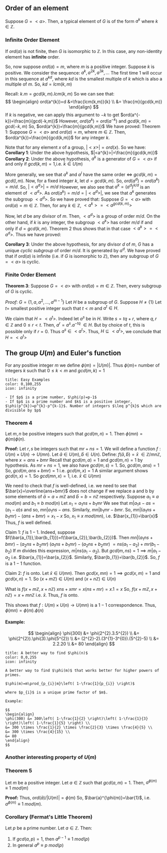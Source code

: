 ## Order of an element

Suppose $G = <a>$. Then, a typical element of $G$ is of the form $a^{k}$ where $k \in \mathbb{Z}$.

### Infinite Order Element

If $ord(a)$ is not finite, then $G$ is isomorphic to $\mathbb{Z}$. In this case, any non-identity element has **infinite** order.

So, now suppose $ord(a) =m$, where $m$ is a positive integer. Suppose $k$ is positive. We consider the sequence:
$a^{k},a^{2k},a^{3k},\dots$
The first time $1$ will occur in this sequence at $a^{kd}$, where $kd$ is the smallest multiple of $k$ which is also a multiple of $m$. So, $kd=lcm(k,m)$

Recall: $k.m=gcd(k,m).lcm(k,m)$
So we can see that:
$$
\begin{align}
ord(a^{k})=d &=\frac{lcm(k,m)}{k} \\
&= \frac{m}{gcd(k,m)}
\end{align}
$$
If $k$ is negative, we can apply this argument to $-k$ to get 
$ord(a^{-k})=\frac{m}{gcd(-k,m)}$
However, $ord(a^{k})=ord(a^{-k})$
and $gcd(k,m)=gcd(-k,m)$
So, $ord(a^{k})=\frac{m}{gcd(k,m)}$
We have proved:
Theorem 1: Suppose $G=<a>$ and $ord(a)=m$, where $m \in \mathbb{Z}$. Then, $ord(a^{k})=\frac{m}{gcd(k,m)}$ for any integer $k$.

Note that for any element $x$ of a group, $|<x>|=ord(x)$. So we have:
**Corollary 1**: Under the above hypothesis, $|<a^{k}>|=\frac{m}{gcd(k,m)}$
**Corollary 2**: Under the above hypothesis, $a^{k}$ is a generator of $G=<a>$ if and only if $gcd(k,m)=1$,i.e. $\bar{k} \in U(m)$

More generally, we see that $a^{k}$ and $a^{l}$ have the same order $\iff$ $gcd(k,m)=gcd(l,m)$. Now, for a fixed integer $k$, let $d=gcd(k,m)$. So, $ord(a^{d})=ord(a^{k})=m/d$.
So, $|<a^{d}>|=m/d$
However, we also see that $a^{k}=(a^{d})^{k/d}$ is an element of $<a^{d}>$.
As $ord(a^{k})=m/d=|<a^{d}>|$,
we see that $a^{k}$ generates the subgroup $<a^{d}>$. So we have proved that:
Suppose $G = <a>$ with $ord(a)=m \in \mathbb{Z}$. Then, for any $k \in \mathbb{Z}$, $<a^{k}>=<a^{gcd(k,m)}>$

Now, let $d$ be any divisor of $m$. Then, $<a^{d}>$ is a group of order $m/d$. On the other hand, if $k$ is any integer, the subgroup $<a^{k}>$ has order $m/d$ if and only if $d=gcd(k,m)$.
Theorem 2 thus shows that in that case $<a^{k}>=<a^{d}>$. Thus we have proved:

**Corollary 3**: Under the above hypothesis, for any divisor $d$ of $m$, $G$ has a unique *cyclic subgroup* of order $m/d$. It is generated by $a^{d}$. We have proved that if $ord(a)$ is infinite (i.e. if $G$ is isomorphic to $\mathbb{Z}$), then any subgroup of $G= <a>$ is cyclic.

### Finite Order Element

**Theorem 3**:
Suppose $G= <a>$ with $ord(a) =m \in \mathbb{Z}$. Then, every subgroup of $G$ is cyclic.

*Proof*:
$G=\{ 1,a,a^{2},\dots,a^{m-1} \}$
Let $H$ be a subgroup of $G$. Suppose $H \neq \{ 1 \}$
Let $t=$ smallest positive integer such that $t <m$ and $a^{t} \in H$.

We claim that $H=<a^{t}>$. Indeed let $a^{s}$ be in $H$. Write $s=tq+r$, where $q,r \in \mathbb{Z}$ and $0 \leq r < t$.
Then, $a^{r}=a^{s}.a^{-tq} \text{ } \in H$. But by choice of $t$, this is possible only if $r=0$. Thus $a^{s}\in <a^{t}>$.
Thus, $H \subseteq <a^{t}>$, we conclude that $H=<a^{t}>$

## The group $U(m)$ and Euler's function

For any positive integer $m$ we define $\phi(m)=|U(m)|$. Thus $\phi(m)=$ number of integers $k$ such that $0 \leq k< m$ and $gcd(m,k)=1$

```ad-note
title: Easy Examples
color: 0,100,255
icon: infinity

- If $p$ is a prime number, $\phi(p)=p-1$
- If $p$ is a prime number and $k$ is a positive integer, $\phi(p^{k})=p^{k}-p^{k-1}$. Number of integers $\leq p^{k}$ which are divisible by $p$
```

### Theorem 4

Let $m,n$ be positive integers such that $gcd(m,n)=1$. Then $\phi(mn)=\phi(m)\phi(n)$.

**Proof:**
Let $r,s$ be integers such that $mr+ns=1$. We will define a function $f: U(m) \times U(n) \to U(mn)$. Let $\bar{a} \in U(m), \bar{b} \in U(n)$.
Define:
$f(\bar{a},\bar{b})=\bar{x} \text{ } \in \mathbb{Z}/mn\mathbb{Z}$, where $x=ans+bmr$
Recall that $gcd(m,a)=1$ and $gcd(m,n)=1$ by hypothesis. As $mr+ns=1$, we also have $gcd(m,s)=1$.
So, $gcd(m,ans)=1$
So, $gcd(m,ans+bmr)=1$
i.e. $gcd(m,x)=1$
A similar argument shows $gcd(n,x)=1$.
So $gcd(mn,x)=1$, i.e. $\bar{x} \in U(mn)$

We need to check that $f$ is well-defined, i.e. we need to see that $\bar{x}=\overline{ans+bmr}$ does not change if we replace a and b by some elements of $\bar{a}=a+m\mathbb{Z}$ and $\bar{ b}=b=n\mathbb{Z}$ respectively.
Suppose $a_{1}\equiv a \text{ }mod(m)$
and $b_{1}\equiv b \text{ } mod(n)$
Let $x_{1}=a_{1}ns+b_{1}mr$
We see that $m|a_{1}s-as=(a_{1}-a)s$
and so, $mn|a_{1}ns-ans$.
Similarly, $mn|b_{1}mr-bmr$.
So, $mn|(a_{1}ns+b_{1}mr)-(ans+bmr)=x_{1}-x$
So, $x_{1}\equiv x \text{ } mod(mn)$, i.e. $\bar{x_{1}}=\bar{x}$
Thus, $f$ is well defined.

Claim 1:
$f$ is $1-1$. Indeed, suppose $f(\bar{a_{1}},\bar{b_{1}})=f(\bar{a_{2}},\bar{b_{2}})$.
Then $mn|(a_{1}ns+bmr)-(a_{2}ns+b_{2}mr)$
  $(a_{1}ns+b_{1}mr)-(a_{2}ns+b_{2}mr)$
$=ns(a_{1}-a_{2})+mr(b_{1}-b_{2})$
If $m$ divides this expression, $m|ns(a_{1}-a_{2})$. But $gcd(m,ns)=1\implies m|a_{1}-a_{2}$ i.e. $\bar{a_{1}}=\bar{a_{2}}$. Similarly, $\bar{b_{1}}=\bar{b_{2}}$.
So, $f$ is a $1-1$ function.

Claim 2:
$f$ is onto.
Let $\bar{x} \in U(mn)$. Then $gcd(x,mn)=1 \implies gcd(x,m)=1$ and $gcd(x,n)=1$. So $(x+m\mathbb{Z}) \in U(m)$ and $(x+n\mathbb{Z}) \in U(n)$

What is $f(x+m\mathbb{Z}, x+n\mathbb{Z})$
$xns+xmr=x(ns+mr)=x.1=x$
So, $f(x+m\mathbb{Z},x+n\mathbb{Z})=x+mn\mathbb{Z}$ i.e. $\bar{x}$. Thus, $f$ is onto.

This shows that $f: U(m) \times U(n)\to U(mn)$ is a $1-1$ correspondence.
Thus, $\phi(mn)=\phi(m).\phi(n)$

#### Example:
$$
\begin{align}
\phi(300) &= \phi(2^{2}.3.5^{2}) \\
&= \phi(2^{2}).\phi(3).\phi(5^{2}) \\
&= (2^{2}-2).(3^{1}-3^{0}).(5^{2}-5) \\
&= 2.2.20 \\
&= 80
\end{align}
$$

```ad-note
title: A better way to find $\phi(n)$
color: 0,0,255
icon: infinity

A better way to find $\phi(m)$ that works better for higher powers of primes.

$\phi(m)=m\prod_{p_{i}|m}\left( 1-\frac{1}{p_{i}} \right)$

where $p_{i}$ is a unique prime factor of $m$.

Example:

$$
\begin{align}
\phi(300) &= 300\left( 1-\frac{1}{2} \right)\left( 1-\frac{1}{3} \right)\left( 1-\frac{1}{5} \right) \\
&= 300 \times \frac{1}{2} \times \frac{2}{3} \times \frac{4}{5} \\
&= 300 \times \frac{4}{15} \\
&= 80
\end{align}
$$
```

### Another interesting property of $U(m)$



### Theorem 5
Let $m$ be a positive integer. Let $a \in \mathbb{Z}$ such that $gcd(a,m)=1$. Then, $a^{\phi(m)}\equiv1 \text{ } mod(m)$

**Proof:**
Thus, $ord(\bar{a})/|U(m)|=\phi(m)$
So, $\bar{a}^{\phi(m)}=\bar{1}$, i.e. $a^{\phi(m)}\equiv 1 \text{ } mod(m)$.

### Corollary (Fermat's Little Theorem)

Let $p$ be a prime number. Let $a \in \mathbb{Z}$. Then:
1. If $gcd(a,p)=1$, then $a^{p-1}\equiv 1 \text{ } mod(p)$
2. In general $a^{p}\equiv p \text{ } mod(p)$
